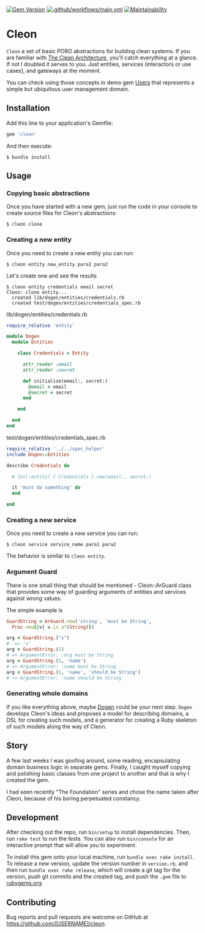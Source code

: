 [![Gem Version](https://badge.fury.io/rb/cleon.svg)](https://badge.fury.io/rb/cleon) [![.github/workflows/main.yml](https://github.com/nvoynov/cleon/actions/workflows/main.yml/badge.svg)](https://github.com/nvoynov/cleon/actions/workflows/main.yml) [![Maintainability](https://api.codeclimate.com/v1/badges/3395dba8f5c833532331/maintainability)](https://codeclimate.com/github/nvoynov/cleon/maintainability)

# Cleon

`Cleon` a set of basic PORO abstractions for building clean systems. If you are familiar with [The Clean Architecture](https://blog.cleancoder.com/uncle-bob/2012/08/13/the-clean-architecture.html), you'll catch everything at a glance. If not I doubted it serves to you. Just entities, services (interactors or use cases), and gateways at the moment.

You can check using those concepts in demo gem [Users](https://github.com/nvoynov/cleon-users) that represents a simple but ubiquitous user management domain.

## Installation

Add this line to your application's Gemfile:

```ruby
gem 'cleon'
```

And then execute:

    $ bundle install

## Usage

### Copying basic abstractions

Once you have started with a new gem, just run the code in your console to create source files for Cleon's abstractions:

    $ cleon clone

### Creating a new entity

Once you need to create a new entity you can run:

    $ cleon entity new_entity para1 para2

Let's create one and see the results

```
$ cleon entity credentials email secret
Cleon: clone entity...
  created lib/dogen/entities/credentials.rb
  created test/dogen/entities/credentials_spec.rb
```

lib/dogen/entities/credentials.rb

```ruby
require_relative 'entity'

module Dogen
  module Entities

    class Credentials < Entity

      attr_reader :email
      attr_reader :secret

      def initialize(email:, secret:)
        @email = email
        @secret = secret
      end

    end

  end
end
```

test/dogen/entities/credentials_spec.rb

```ruby
require_relative '../../spec_helper'
include Dogen::Entities

describe Credentials do

  # let(:entity) { Credentials }.new(email:, secret:)

  it 'must do something' do
  end

end
```

### Creating a new service

Once you need to create a new service you can run:

    $ cleon service service_name para1 para2

The behavior is similar to `cleon entity`.

### Argument Guard

There is one small thing that should be mentioned - Cleon::ArGuard class that provides some way of guarding arguments of entities and services against wrong values.

The simple example is

```ruby
GuardString = ArGuard.new('string', 'must be String',
  Proc.new{|v| v.is_a?(String)})

arg = GuardString.("s")
#  => 's'
arg = GuardString.(1)
# => ArgumentError: :arg must be String
arg = GuardString.(1, 'name')
# => ArgumentError: :name must be String
arg = GuardString.(1, 'name', 'should be String')
# => ArgumentError: :name should be String
```

### Generating whole domains

If you like everything above, maybe [Dogen](https://github.com/nvoynov/dogen) could be your next step. `Dogen` develops Cleon's ideas and proposes a model for describing domains, a DSL for creating such models, and a generator for creating a Ruby skeleton of such models along the way of Cleon.

## Story

A few last weeks I was goofing around, some reading, encapsulating domain business logic in separate gems. Finally, I caught myself copying and polishing basic classes from one project to another and that is why I created the gem.

I had seen recently "The Foundation" series and chose the name taken after Cleon, because of his boring perpetuated constancy.

## Development

After checking out the repo, run `bin/setup` to install dependencies. Then, run `rake test` to run the tests. You can also run `bin/console` for an interactive prompt that will allow you to experiment.

To install this gem onto your local machine, run `bundle exec rake install`. To release a new version, update the version number in `version.rb`, and then run `bundle exec rake release`, which will create a git tag for the version, push git commits and the created tag, and push the `.gem` file to [rubygems.org](https://rubygems.org).

## Contributing

Bug reports and pull requests are welcome on GitHub at https://github.com/[USERNAME]/cleon.
